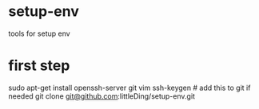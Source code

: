 # setup-env
tools for setup env
# first step
sudo apt-get install openssh-server git vim
ssh-keygen # add this to git if needed
git clone git@github.com:littleDing/setup-env.git
